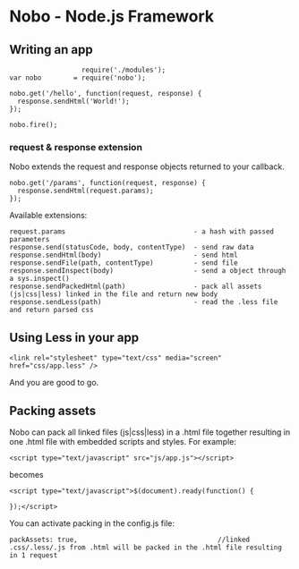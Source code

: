 # Nobo - Node.js Framework

## Writing an app

                      require('./modules');
    var nobo        = require('nobo');
    
    nobo.get('/hello', function(request, response) {
      response.sendHtml('World!');
    });

    nobo.fire();

### request & response extension

Nobo extends the request and response objects returned to your callback.

    nobo.get('/params', function(request, response) {
      response.sendHtml(request.params);
    });

Available extensions:

    request.params                                - a hash with passed parameters
    response.send(statusCode, body, contentType)  - send raw data
    response.sendHtml(body)                       - send html
    response.sendFile(path, contentType)          - send file
    response.sendInspect(body)                    - send a object through a sys.inspect()
    response.sendPackedHtml(path)                 - pack all assets (js|css|less) linked in the file and return new body
    response.sendLess(path)                       - read the .less file and return parsed css
    
## Using Less in your app

    <link rel="stylesheet" type="text/css" media="screen" href="css/app.less" />

And you are good to go.

## Packing assets

Nobo can pack all linked files (js|css|less) in a .html file together resulting in one .html file with embedded scripts and styles. For example:

    <script type="text/javascript" src="js/app.js"></script>

becomes

    <script type="text/javascript">$(document).ready(function() {

    });</script>

You can activate packing in the config.js file:

    packAssets: true,                                   //linked .css/.less/.js from .html will be packed in the .html file resulting in 1 request